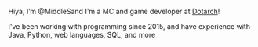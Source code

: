 Hiya, I’m @MiddleSand
I'm a MC and game developer at [Dotarch](http://dotarch.co)!

I've been working with programming since 2015, and have experience with Java, Python, web languages, SQL, and more
